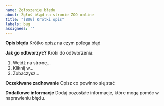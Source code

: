 ```yaml
---
name: Zgłoszenie błędu
about: Zgłoś błąd na stronie ZOO online
title: "[BUG] Krótki opis"
labels: bug
assignees: ''
---
```


**Opis błędu**
Krótko opisz na czym polega błąd 

**Jak go odtworzyć?**
Kroki do odtworzenia:
1. Wejdź na stronę...
2. Kliknij w...
3. Zobaczysz...

**Oczekiwane zachowanie**
Opisz co powinno się stać 

**Dodatkowe informacje**
Dodaj pozostałe informacje, które mogą pomóc w naprawieniu błędu. 
